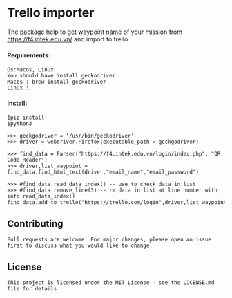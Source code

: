 #  Trello importer
 The package help to get waypoint name of your mission from https://f4.intek.edu.vn/ and import to trello 
#### Requirements:
    Os:Macos, Linux
    You should have install geckodriver
    Macos : brew install geckodriver
    Linux :
    
    
#### Install:
    $pip install 
    $python3

    >>> geckgodriver = '/usr/bin/geckodriver'
    >>> driver = webdriver.Firefox(executable_path = geckgodriver)
    
    >>> find_data = Parser("https://f4.intek.edu.vn/login/index.php", "QR Code Reader")
    >>> driver,list_waypoint = find_data.find_html_text(driver,"email_name","email_password")
    
    >>> #find_data.read_data_index() -- use to check data in list
    >>> #find_data.remove_line(3) -- rm data in list at line number with info read_data_index()
    find_data.add_to_trello("https://trello.com/login",driver,list_waypoint)

      
## Contributing
    Pull requests are welcome. For major changes, please open an issue first to discuss what you would like to change.
## License
    This project is licensed under the MIT License - see the LICENSE.md file for details